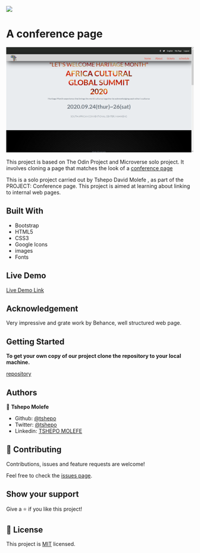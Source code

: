 ![](https://img.shields.io/badge/Microverse-blueviolet)

# A conference page

![conference page](image/conferencepage.png)

This project is based on The Odin Project and Microverse solo project. It involves cloning a page that matches the look of a [conference page ](https://www.behance.net/gallery/29845175/CC-Global-Summit-2015)

This is a solo project carried out by Tshepo David Molefe , as part of the PROJECT: Conference page. This project is aimed at learning about linking to internal web pages.

## Built With
- Bootstrap
- HTML5
- CSS3
- Google Icons
- images
- Fonts

## Live Demo

[Live Demo Link](https://raw.githack.com/TSHEPO-CLOUD/Conference-Page-Capstone/conference/index.html)


## Acknowledgement

Very impressive and grate work by Behance, well structured web page. 

## Getting Started

**To get your own copy of our project clone the repository to your local machine.**

[repository](https://github.com/TSHEPO-CLOUD/Conference-Page-Capstone.git)
## Authors

👤 **Tshepo Molefe**

- Github: [@tshepo](https://github.com/TSHEPO-CLOUD)
- Twitter: [@tshepo](https://twitter.com/tshepomolefe)
- Linkedin: [TSHEPO MOLEFE](https://linkedin.com/tshepo-molefe)



## 🤝 Contributing

Contributions, issues and feature requests are welcome!

Feel free to check the [issues page](https://github.com/TSHEPO-CLOUD/Conference-Page-Capstone/issues).

## Show your support

Give a ⭐️ if you like this project!


## 📝 License

This project is [MIT](lic.url) licensed.